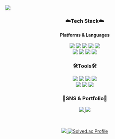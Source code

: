 <img src="https://capsule-render.vercel.app/api?type=waving&color=FFE146&height=200&section=header&text=Maeng-Hub!&fontSize=90&fontColor=F2E6D6" />

<div align=center>
  <h3>☁️Tech Stack☁️</h3>
  <h4>Platforms & Languages</h4>
  <img src="https://img.shields.io/badge/Java-007396?style=flat&logo=Java&logoColor=white" />
	<img src="https://img.shields.io/badge/HTML5-E34F26?style=flat&logo=HTML5&logoColor=white" />
	<img src="https://img.shields.io/badge/CSS3-1572B6?style=flat&logo=CSS3&logoColor=white" />
  <img src="https://img.shields.io/badge/MySQL-4479A1?style=flat&logo=MySQL&logoColor=white" />
  <img src="https://img.shields.io/badge/amazonaws-232F3E?style=flat&logo=amazonaws&logoColor=white" />
  <br>
  <img src="https://img.shields.io/badge/Django-092E20?style=flat&logo=Django&logoColor=white" />
  <img src="https://img.shields.io/badge/springboot-6DB33F?style=flat&logo=springboot&logoColor=white" />
  <img src="https://img.shields.io/badge/Python-3776AB?style=flat&logo=Python&logoColor=white" />
  <img src="https://img.shields.io/badge/C++-00599C?style=flat&logo=C++&logoColor=white" />

  <h3>🛠️Tools🛠️</h3>
  <img src="https://img.shields.io/badge/github-181717?style=flat&logo=github&logoColor=white" />
  <img src="https://img.shields.io/badge/visualstudio-5C2D91?style=flat&logo=visualstudio&logoColor=white" />
  <img src="https://img.shields.io/badge/visualstudiocode-007ACC?style=flat&logo=visualstudiocode&logoColor=white" />
  <img src="https://img.shields.io/badge/xcode-147EFB?style=flat&logo=xcode&logoColor=white" /> <br>
  <img src="https://img.shields.io/badge/intellijidea-000000?style=flat&logo=intellijidea&logoColor=white" />
  <img src="https://img.shields.io/badge/postman-FF6C37?style=flat&logo=postman&logoColor=white" />
  <img src="https://img.shields.io/badge/figma-F24E1E?style=flat&logo=figma&logoColor=white" />

  <h3>🌱SNS & Portfolio🌱</h3>
  <a href="https://maeng-kim.tistory.com/"><img src="https://img.shields.io/badge/tisory-000000?style=flat&logo=tistory&logoColor=white" />
<a href="mailto:hyunsukim237@gmail.com"><img src="https://img.shields.io/badge/gmail-EA4335?style=flat&logo=gmail&logoColor=white" />

 <br><br>
	<img src="https://github-readme-stats.vercel.app/api/top-langs/?username=maeng-kim&layout=compact">
[![Solved.ac Profile](http://mazassumnida.wtf/api/v2/generate_badge?boj=capayu)](https://solved.ac/capayu/)
</div>


